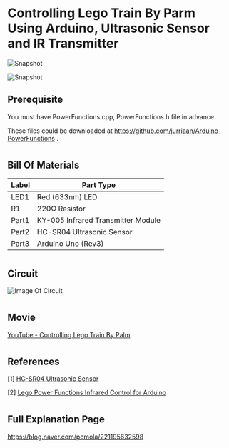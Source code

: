 
# Controlling Lego Train By Parm Using Arduino, Ultrasonic Sensor and IR Transmitter

![Snapshot](https://postfiles.pstatic.net/MjAxODAxMjhfODYg/MDAxNTE3MTUwOTM4Mjc2.YL84bLLy0iOVzgMu2ipX0LmC_z6SB9mWoDD0_AkqPsYg.Bxs1Z1z7_ugDtbG1jgFj1wVbXSbPzHvvR9u76VJi6J0g.PNG.pcmola/IMG_9762_0000011006ms.png?type=w773)

![Snapshot](https://blog.naver.com/PostThumbnailView.nhn?blogId=pcmola&Redirect=ThumbnailView&logNo=221209002237&categoryNo=30&isAfterWrite=true&proxyReferer=http%3A%2F%2Fblog.editor.naver.com%2Feditor%3FdocId%3D221209002237&redirect=ThumbnailView&widgetTypeCall=true&topReferer=http%3A%2F%2Fblog.editor.naver.com%2Feditor%3FdocId%3D221209002237&directAccess=false#)

## Prerequisite
You must have PowerFunctions.cpp, PowerFunctions.h file in advance.

These files could be downloaded at https://github.com/jurriaan/Arduino-PowerFunctions .

#
## Bill Of Materials

Label	| Part Type
------|--------------
LED1	| Red (633nm) LED
R1    | 220Ω Resistor
Part1	| KY-005 Infrared Transmitter Module
Part2	| HC-SR04 Ultrasonic Sensor
Part3	| Arduino Uno (Rev3)

#
## Circuit

![Image Of Circuit](https://postfiles.pstatic.net/MjAxODAxMjhfMjU2/MDAxNTE3MTQzMzE0NjY0.ObJ_yzonmjms6rYkYa6D2IxF6ExJidwVvMqaHuxaN4Mg.6nCN68do3mgKZBFYy87F6WVF2WtZrbAKVazigQcaFJEg.PNG.pcmola/%ED%9A%8C%EB%A1%9C%EB%8F%84_bb.png?type=w773)

#
## Movie
[YouTube - Controlling Lego Train By Palm](https://youtu.be/TcMr4UbcUNo)

#
## References
[1] [HC-SR04 Ultrasonic Sensor](http://mechasolutionwiki.com/index.php?title=HC-SR04_%EC%B4%88%EC%9D%8C%ED%8C%8C_%EA%B1%B0%EB%A6%AC%EC%84%BC%EC%84%9C)

[2] [Lego Power Functions Infrared Control for Arduino](https://github.com/jurriaan/Arduino-PowerFunctions)


#
## Full Explanation Page
https://blog.naver.com/pcmola/221195632598

